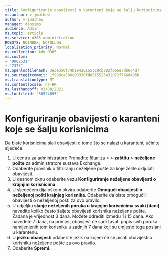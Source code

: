 ```yaml
---
title: Konfiguriranje obavijesti o karanteni koje se šalju korisnicima
ms.author: v-jmathew
author: v-jmathew
manager: dansimp
audience: Admin
ms.topic: article
ms.service: o365-administration
ROBOTS: NOINDEX, NOFOLLOW
localization_priority: Normal
ms.collection: Adm_O365
ms.custom:
- "9002531"
- "7375"
ms.openlocfilehash: 3e3e350f74b19420155c29cb282f065e7db6d4d7
ms.sourcegitcommit: 1f998ca586c90330fde515525432072f766d485b
ms.translationtype: MT
ms.contentlocale: hr-HR
ms.lasthandoff: 03/08/2021
ms.locfileid: "50524055"
---
```

# <a name="configure-quarantine-notifications-sent-to-users"></a>Konfiguriranje obavijesti o karanteni koje se šalju korisnicima

Da biste korisnicima slali obavijesti o tome što se nalazi u karanteni, učinite sljedeće:

1. U centru za administratore Pronađite filtar za  >    >  **zaštitu**  >  **neželjene pošte** za administratore sustava Exchange.
2. Odaberite pravilnik o filtriranju neželjene pošte za koje želite uključiti obavijesti.
3. U desnom oknu odaberite vezu **Konfiguriranje neželjene obavijesti o krajnjim korisnicima** .
4. U sljedećem dijaloškom okviru odaberite **Omogući obavijesti o neželjenoj pošti krajnjeg korisnika**. Odaberite da biste omogućili obavijesti o neželjenoj pošti za ovo pravilo.
5. U odjeljku **slanje neželjenih poruka u krajnjim korisnicima svaki (dani)** navedite koliko često šaljete obavijesti korisnika neželjene pošte. Zadana je vrijednost 3 dana. Možete odrediti između 1 i 15 dana. Ako navedete 7 dana, na primjer, obavijest će sadržavati popis svih poruka namijenjenih tom korisniku u zadnjih 7 dana koji su umjesto toga poslani u karantenu.
6. U **jeziku obavijesti** odaberite jezik na kojem će se pisati obavijesti o korisniku neželjene pošte za ovo pravilo.
7. Odaberite **Spremi**.

